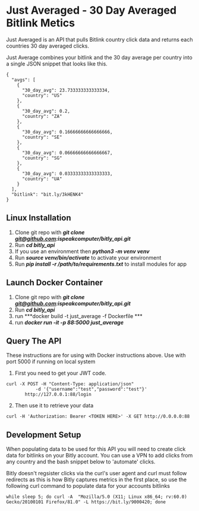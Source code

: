 # Just Averaged - 30 Day Averaged Bitlink Metics
Just Averaged is an API that pulls Bitlink country click data and returns each countries 30 day averaged clicks.

Just Average combines your bitlink and the 30 day average per country into a single JSON snippet that looks like this.

```
{
  "avgs": [
    {
      "30_day_avg": 23.733333333333334, 
      "country": "US"
    }, 
    {
      "30_day_avg": 0.2, 
      "country": "ZA"
    }, 
    {
      "30_day_avg": 0.16666666666666666, 
      "country": "SE"
    }, 
    {
      "30_day_avg": 0.06666666666666667, 
      "country": "SG"
    }, 
    {
      "30_day_avg": 0.03333333333333333, 
      "country": "UA"
    }
  ], 
  "bitlink": "bit.ly/3kHENK4"
}
```

## Linux Installation 
1. Clone git repo with ***git clone git@github.com:ispeakcomputer/bitly_api.git***
2. Run ***cd bitly_api***
3. If you use an environment then ***python3 -m venv venv***
3. Run ***source venv/bin/activate*** to activate your environment
4. Run  ***pip install -r /path/to/requirements.txt*** to install modules for app

## Launch Docker Container
1. Clone git repo with ***git clone git@github.com:ispeakcomputer/bitly_api.git***
2. Run ***cd bitly_api***
3. run ***docker build -t just_average -f Dockerfile ***
4. run ***docker run -it -p 88:5000 just_average***

## Query The API

These instructions are for using with Docker instructions above.
Use with port 5000 if running on local system

1. First you need to get your JWT code.

```
curl -X POST -H "Content-Type: application/json"  
           -d '{"username":"test","password":"test"}' 
	   http://127.0.0.1:88/login
```
2. Then use it to retrieve your data
```
curl -H 'Authorization: Bearer <TOKEN HERE>' -X GET http://0.0.0.0:88
```

## Development Setup
When populating data to be used for this API you will need to create click data for bitlinks on your Bitly account. You can use a VPN to add clicks from any country and the bash snippet below to 'automate' clicks.

Bitly doesn't regsister clicks via the curl's user agent and curl must follow redirects as this is how Bitly captures metrics in the first place, so use the following curl command to populate data for your accounts bitlinks
```
while sleep 5; do curl -A  "Mozilla/5.0 (X11; Linux x86_64; rv:60.0) Gecko/20100101 Firefox/81.0" -L https://bit.ly/9000420; done
```
